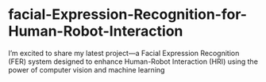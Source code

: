 # facial-Expression-Recognition-for-Human-Robot-Interaction
I’m excited to share my latest project—a Facial Expression Recognition (FER) system designed to enhance Human-Robot Interaction (HRI) using the power of computer vision and machine learning
